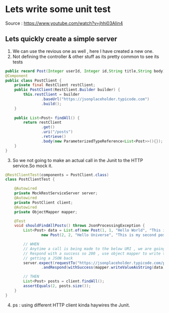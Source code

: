 # Lets write some unit test 

Source : https://www.youtube.com/watch?v=jhhi03AIin4

## Lets quickly create a simple server 

1. We can use the revious one as well , here I have created a new one.
2. Not defining the controller & other stuff as its pretty common to see its tests

```java
public record Post(Integer userId, Integer id,String title,String body) {}
@Component
public class PostClient {
	private final RestClient restClient;
	public PostClient(RestClient.Builder builder) {
		this.restClient = builder
				.baseUrl("https://jsonplaceholder.typicode.com")
				.build();
	}
	
	public List<Post> findAll() {	
		return restClient
				.get()
				.uri("/posts")
				.retrieve()
				.body(new ParameterizedTypeReference<List<Post>>(){});
	}
}
```

3. So we not going to make an actual call in the Junit to the HTTP service.So mock it.


```java
@RestClientTest(components = PostClient.class)
class PostClientTest {

	@Autowired
	private MockRestServiceServer server;
	@Autowired
	private PostClient client;
	@Autowired
	private ObjectMapper mapper;

	@Test
	void shouldFindAllPosts() throws JsonProcessingException {
		List<Post> data = List.of(new Post(1, 1, "Hello World", "This is my first post"),
				new Post(2, 2, "Hello Universe", "This is my second post"));

		// WHEN
		// Anytime a call is being made to the below URI , we are going to mock it out.
		// Respond with a success so 200 , use object mapper to write the data so we are
		// getting a JSON back
		server.expect(requestTo("https://jsonplaceholder.typicode.com/posts"))
				.andRespond(withSuccess(mapper.writeValueAsString(data), MediaType.APPLICATION_JSON));

		// THEN
		List<Post> posts = client.findAll();
		assertEquals(2, posts.size());
	}
}
```

4. ps : using different HTTP client kinda haywires the Junit.